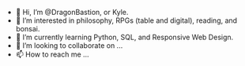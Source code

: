 - 👋 Hi, I’m @DragonBastion, or Kyle.
- 👀 I’m interested in philosophy, RPGs (table and digital), reading, and bonsai.
- 🌱 I’m currently learning Python, SQL, and Responsive Web Design.
- 💞️ I’m looking to collaborate on ...
- 📫 How to reach me ...

<!---
DragonBastion/DragonBastion is a ✨ special ✨ repository because its `README.md` (this file) appears on your GitHub profile.
You can click the Preview link to take a look at your changes.
--->
